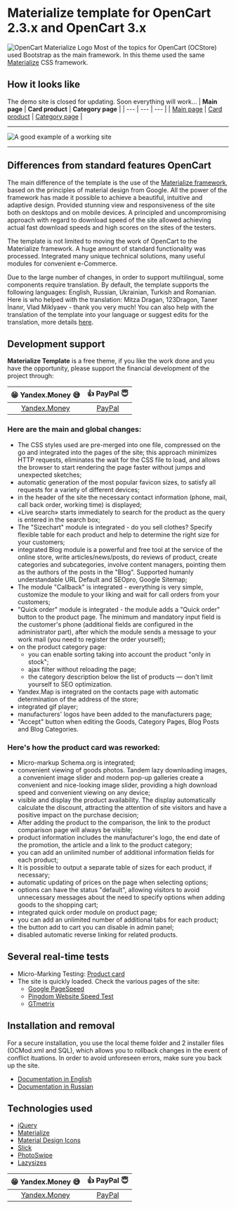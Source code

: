 # Materialize template for OpenCart 2.3.x and OpenCart 3.x
![OpenCart Materialize Logo](http://materialize.myefforts.ru/image/OpenCart-Materialize-logo.jpg)
Most of the topics for OpenCart (OCStore) used Bootstrap as the main framework.
In this theme used the same [Materialize](https://github.com/Dogfalo/materialize) CSS framework.
## How it looks like
The demo site is closed for updating. Soon everything will work...
| **Main page** | **Card product** | **Category page** |
| --- | --- | --- |
| [Main page](https://materialize.myefforts.ru/) | [Card product](https://materialize.myefforts.ru/iphone-7-plus-red-special-edition-256gb-en)  | [Category page](https://materialize.myefforts.ru/smartphones) |

***
![A good example of a working site](https://materialize.myefforts.ru/image/opencart-materialize-template-github.gif)
***

## Differences from standard features OpenCart
The main difference of the template is the use of the [Materialize framework](https://github.com/Dogfalo/materialize), based on the principles of material design from Google. All the power of the framework has made it possible to achieve a beautiful, intuitive and adaptive design. Provided stunning view and responsiveness of the site both on desktops and on mobile devices. A principled and uncompromising approach with regard to download speed of the site allowed achieving actual fast download speeds and high scores on the sites of the testers.

The template is not limited to moving the work of OpenCart to the Materialize framework. A huge amount of standard functionality was processed. Integrated many unique technical solutions, many useful modules for convenient e-Commerce.

Due to the large number of changes, in order to support multilingual, some components require translation. By default, the template supports the following languages: English, Russian, Ukrainian, Turkish and Romanian. Here is who helped with the translation: Mitza Dragan, 123Dragon, Taner İnanır, Vlad Miklyaev - thank you very much! You can also help with the translation of the template into your language or suggest edits for the translation, more details [here](https://github.com/trydalcoholic/opencart-materialize/issues/20).

## Development support
**Materialize Template** is a free theme, if you like the work done and you have the opportunity, please support the financial development of the project through:

| 😁 **Yandex.Money** 😅 | 👍 **PayPal** 😇 |
| :---: | :---: |
| [Yandex.Money](https://money.yandex.ru/to/41001413377821) | [PayPal](https://www.paypal.me/trydalcoholic) |

### Here are the main and global changes:
* The CSS styles used are pre-merged into one file, compressed on the go and integrated into the pages of the site; this approach minimizes HTTP requests, eliminates the wait for the CSS file to load, and allows the browser to start rendering the page faster without jumps and unexpected sketches;
* automatic generation of the most popular favicon sizes, to satisfy all requests for a variety of different devices;
* in the header of the site the necessary contact information (phone, mail, call back order, working time) is displayed;
* «Live search» starts immediately to search for the product as the query is entered in the search box;
* The "Sizechart" module is integrated - do you sell clothes? Specify flexible table for each product and help to determine the right size for your customers;
* integrated Blog module is a powerful and free tool at the service of the online store, write articles/news/posts, do reviews of product, create categories and subcategories, involve content managers, pointing them as the authors of the posts in the "Blog". Supported humanly understandable URL Default and SEOpro, Google Sitemap; 
* The module "Callback" is integrated - everything is very simple, customize the module to your liking and wait for call orders from your customers;
* "Quick order" module is integrated - the module adds a "Quick order" button to the product page. The minimum and mandatory input field is the customer's phone (additional fields are configured in the administrator part), after which the module sends a message to your work mail (you need to register the order yourself); 
* on the product category page:
  - you can enable sorting taking into account the product "only in stock";
  - ajax filter without reloading the page;
  - the category description below the list of products — don't limit yourself to SEO optimization.
* Yandex.Map is integrated on the contacts page with automatic determination of the address of the store;
* integrated gif player;
* manufacturers' logos have been added to the manufacturers page;
* "Accept" button when editing the Goods, Category Pages, Blog Posts and Blog Categories.

### Here's how the product card was reworked:
* Micro-markup Schema.org is integrated;
* convenient viewing of goods photos. Tandem lazy downloading images, a convenient image slider and modern pop-up galleries create a convenient and nice-looking image slider, providing a high download speed and convenient viewing on any device;
* visible and display the product availability. The display automatically calculate the discount, attracting the attention of site visitors and have a positive impact on the purchase decision;
* After adding the product to the comparison, the link to the product comparison page will always be visible;
* product information includes the manufacturer's logo, the end date of the promotion, the article and a link to the product category;
* you can add an unlimited number of additional information fields for each product;
* It is possible to output a separate table of sizes for each product, if necessary;
* automatic updating of prices on the page when selecting options;
* options can have the status "default", allowing visitors to avoid unnecessary messages about the need to specify options when adding goods to the shopping cart;
* integrated quick order module on product page;
* you can add an unlimited number of additional tabs for each product;
* the button add to cart you can disable in admin panel;
* disabled automatic reverse linking for related products.

## Several real-time tests
* Micro-Marking Testing: [Product card](https://search.google.com/structured-data/testing-tool/u/0/#url=https%3A%2F%2Fmaterialize.myefforts.ru%2Fsmartphones%2Fiphone-7-plus-red-special-edition-256gb-en)
* The site is quickly loaded. Check the various pages of the site:
  - [Google PageSpeed](https://developers.google.com/speed/pagespeed/insights/)
  - [Pingdom Website Speed Test](https://tools.pingdom.com/)
  - [GTmetrix](https://gtmetrix.com/)

## Installation and removal
For a secure installation, you use the local theme folder and 2 installer files (OCMod.xml and SQL), which allows you to rollback changes in the event of conflict ituations. In order to avoid unforeseen errors, make sure you back up the site.
* [Documentation in English](https://github.com/trydalcoholic/opencart-materialize/blob/master/docs/Documentation_Materialize_Template_ENG.pdf)
* [Documentation in Russian](https://github.com/trydalcoholic/opencart-materialize/blob/master/docs/Documentation_Materialize_Template_RUS.pdf)
## Technologies used
* [jQuery](https://github.com/jquery/jquery)
* [Materialize](https://github.com/Dogfalo/materialize)
* [Material Design Icons](https://github.com/google/material-design-icons)
* [Slick](https://github.com/kenwheeler/slick)
* [PhotoSwipe](https://github.com/dimsemenov/PhotoSwipe)
* [Lazysizes](https://github.com/aFarkas/lazysizes)

| 😁 **Yandex.Money** 😅 | 👍 **PayPal** 😇 |
| :---: | :---: |
| [Yandex.Money](https://money.yandex.ru/to/41001413377821) | [PayPal](https://www.paypal.me/trydalcoholic) |
